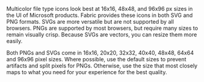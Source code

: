 Multicolor file type icons look best at 16x16, 48x48, and 96x96 px sizes in the UI of Microsoft products. Fabric provides these icons in both SVG and PNG formats. SVGs are more versatile but are not supported by all browsers. PNGs are supported by most browsers, but require many sizes to remain visually crisp. Because SVGs are vectors, you can resize them more easily.

Both PNGs and SVGs come in 16x16, 20x20, 32x32, 40x40, 48x48, 64x64 and 96x96 pixel sizes. Where possible, use the default sizes to prevent artifacts and split pixels for PNGs. Otherwise, use the size that most closely maps to what you need for your experience for the best quality.
